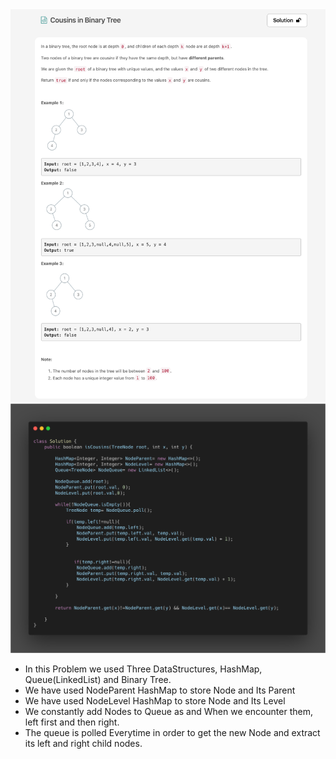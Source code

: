 <img src="./Questions/Cousins_In_Binary_Tree.png">
<img src="./Solutions/Cousins_In_Binary_Tree.png">


* In this Problem we used Three DataStructures, HashMap, Queue(LinkedList) and Binary Tree.
* We have used NodeParent HashMap to store Node and Its Parent
* We have used NodeLevel HashMap to store Node and Its Level
* We constantly add Nodes to Queue as and When we encounter them, left first and then right.
* The queue is polled Everytime in order to get the new Node and extract its left and right child nodes.
